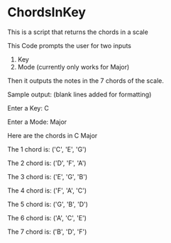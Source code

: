 # ChordsInKey
This is a script that returns the chords in a scale

This Code prompts the user for two inputs
  1. Key
  2. Mode (currently only works for Major)
  
Then it outputs the notes in the 7 chords of the scale.

Sample output: (blank lines added for formatting)

Enter a Key: C

Enter a Mode: Major

Here are the chords in C Major

The 1 chord is: ('C', 'E', 'G')

The 2 chord is: ('D', 'F', 'A')

The 3 chord is: ('E', 'G', 'B')

The 4 chord is: ('F', 'A', 'C')

The 5 chord is: ('G', 'B', 'D')

The 6 chord is: ('A', 'C', 'E')

The 7 chord is: ('B', 'D', 'F')
